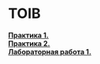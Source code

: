 <h1>TOIB</h1>
<a href="https://github.com/m0xeS/TOIB/tree/main/prz1"> <strong>Практика 1. </strong> </a><br />
<a href="https://github.com/m0xeS/TOIB/tree/main/prz2"> <strong>Практика 2. </strong> </a><br />
<a href="https://github.com/m0xeS/TOIB/tree/main/lr1"> <strong>Лабораторная работа 1. </strong> </a>
